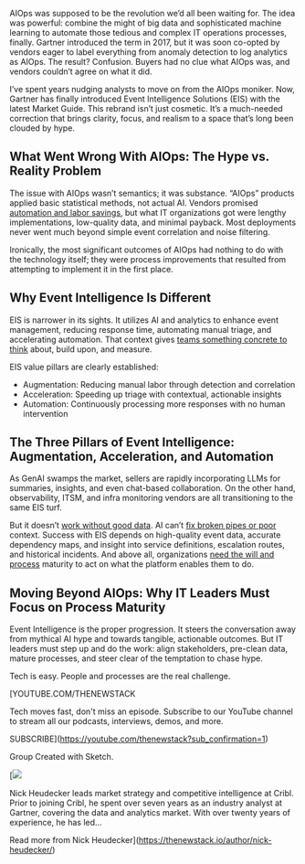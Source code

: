 AIOps was supposed to be the revolution we’d all been waiting for. The idea was powerful: combine the might of big data and sophisticated machine learning to automate those tedious and complex IT operations processes, finally. Gartner introduced the term in 2017, but it was soon co-opted by vendors eager to label everything from anomaly detection to log analytics as AIOps. The result? Confusion. Buyers had no clue what AIOps was, and vendors couldn’t agree on what it did.

I’ve spent years nudging analysts to move on from the AIOps moniker. Now, Gartner has finally introduced Event Intelligence Solutions (EIS) with the latest Market Guide. This rebrand isn’t just cosmetic. It’s a much-needed correction that brings clarity, focus, and realism to a space that’s long been clouded by hype.

## What Went Wrong With AIOps: The Hype vs. Reality Problem

The issue with AIOps wasn’t semantics; it was substance. “AIOps” products applied basic statistical methods, not actual AI. Vendors promised [automation and labor savings](https://thenewstack.io/tale-of-2-responders-how-automation-can-save-time-and-toil/), but what IT organizations got were lengthy implementations, low-quality data, and minimal payback. Most deployments never went much beyond simple event correlation and noise filtering.

Ironically, the most significant outcomes of AIOps had nothing to do with the technology itself; they were process improvements that resulted from attempting to implement it in the first place.

## **Why Event Intelligence Is Different**

EIS is narrower in its sights. It utilizes AI and analytics to enhance event management, reducing response time, automating manual triage, and accelerating automation. That context gives [teams something concrete to think](https://thenewstack.io/how-platform-ops-teams-should-think-about-api-strategy/) about, build upon, and measure.

EIS value pillars are clearly established:

* Augmentation: Reducing manual labor through detection and correlation
* Acceleration: Speeding up triage with contextual, actionable insights
* Automation: Continuously processing more responses with no human intervention

## The Three Pillars of Event Intelligence: Augmentation, Acceleration, and Automation

As GenAI swamps the market, sellers are rapidly incorporating LLMs for summaries, insights, and even chat-based collaboration. On the other hand, observability, ITSM, and infra monitoring vendors are all transitioning to the same EIS turf.

But it doesn’t [work without good data](https://thenewstack.io/how-to-de-risk-your-work-with-personal-data/). AI can’t [fix broken pipes or poor](https://thenewstack.io/poor-documentation-is-costly-heres-how-to-fix-it/) context. Success with EIS depends on high-quality event data, accurate dependency maps, and insight into service definitions, escalation routes, and historical incidents. And above all, organizations [need the will and process](https://thenewstack.io/3-reasons-why-you-need-apache-flink-for-stream-processing/) maturity to act on what the platform enables them to do.

## Moving Beyond AIOps: Why IT Leaders Must Focus on Process Maturity

Event Intelligence is the proper progression. It steers the conversation away from mythical AI hype and towards tangible, actionable outcomes. But IT leaders must step up and do the work: align stakeholders, pre-clean data, mature processes, and steer clear of the temptation to chase hype.

Tech is easy. People and processes are the real challenge.

[YOUTUBE.COM/THENEWSTACK

Tech moves fast, don't miss an episode. Subscribe to our YouTube
channel to stream all our podcasts, interviews, demos, and more.

SUBSCRIBE](https://youtube.com/thenewstack?sub_confirmation=1)

Group
Created with Sketch.

[![](https://cdn.thenewstack.io/media/2025/07/459eb56a-nick-heudecker-headshot.jpg)

Nick Heudecker leads market strategy and competitive intelligence at Cribl. Prior to joining Cribl, he spent over seven years as an industry analyst at Gartner, covering the data and analytics market. With over twenty years of experience, he has led...

Read more from Nick Heudecker](https://thenewstack.io/author/nick-heudecker/)